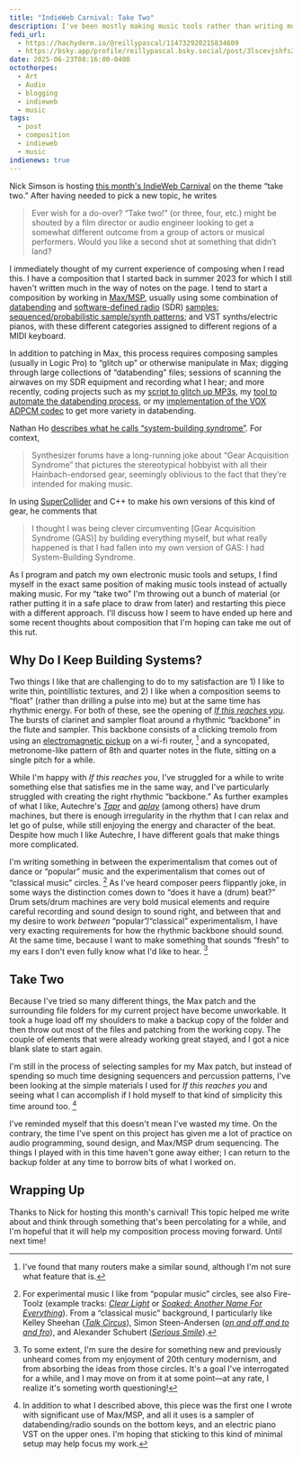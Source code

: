 ```yaml
---
title: "IndieWeb Carnival: Take Two"
description: I've been mostly making music tools rather than writing music. Today I'm talking about getting out of this rut with a “take two” on my current composition.
fedi_url:
  - https://hachyderm.io/@reillypascal/114732920215834609
  - https://bsky.app/profile/reillypascal.bsky.social/post/3lscevjshfs2d
date: 2025-06-23T08:16:00-0400
octothorpes:
  - Art
  - Audio
  - blogging
  - indieweb
  - music
tags:
  - post
  - composition
  - indieweb
  - music
indienews: true
---
```


Nick Simson is hosting [this month's IndieWeb Carnival](https://www.nicksimson.com/posts/2025-indieweb-carnival-take-two.html) on the theme “take two.” After having needed to pick a new topic, he writes

> Ever wish for a do-over? “Take two!” (or three, four, etc.) might be shouted by a film director or audio engineer looking to get a somewhat different outcome from a group of actors or musical performers. Would you like a second shot at something that didn’t land?

I immediately thought of my current experience of composing when I read this. I have a composition that I started back in summer 2023 for which I still haven't written much in the way of notes on the page. I tend to start a composition by working in [Max/MSP](https://en.wikipedia.org/wiki/Max_(software)), usually using some combination of [databending](/posts/2025/01/databending-part-1) and [software-defined radio](/notes/2025/05/tracking-planes-with-a-raspberry-pi) (SDR) [samples](/posts/2024/04/new-album-announcement/); [sequenced/probabilistic sample/synth patterns](/posts/2024/05/composition-journal); and VST synths/electric pianos, with these different categories assigned to different regions of a MIDI keyboard.

In addition to patching in Max, this process requires composing samples (usually in Logic Pro) to “glitch up” or otherwise manipulate in Max; digging through large collections of “databending” files; sessions of scanning the airwaves on my SDR equipment and recording what I hear; and more recently, coding projects such as my [script to glitch up MP3s](/posts/2025/04/databending-part-3/), my [tool to automate the databending process](/posts/2025/05/databending-part-4/), or my [implementation of the VOX ADPCM codec](/posts/2025/05/databending-part-5/) to get more variety in databending.

Nathan Ho [describes what he calls “system-building syndrome”](https://nathan.ho.name/posts/system-building-syndrome/). For context, 

> Synthesizer forums have a long-running joke about “Gear Acquisition Syndrome” that pictures the stereotypical hobbyist with all their Hainbach-endorsed gear, seemingly oblivious to the fact that they’re intended for making music.

In using [SuperCollider](https://en.wikipedia.org/wiki/SuperCollider) and C++ to make his own versions of this kind of gear, he comments that

> I thought I was being clever circumventing \[Gear Acquisition Syndrome (GAS)] by building everything myself, but what really happened is that I had fallen into my own version of GAS: I had System-Building Syndrome.

As I program and patch my own electronic music tools and setups, I find myself in the exact same position of making music tools instead of actually making music. For my “take two” I'm throwing out a bunch of material (or rather putting it in a safe place to draw from later) and restarting this piece with a different approach. I'll discuss how I seem to have ended up here and some recent thoughts about composition that I'm hoping can take me out of this rut.

## Why Do I Keep Building Systems?

Two things I like that are challenging to do to my satisfaction are 1\) I like to write thin, pointillistic textures, and 2\) I like when a composition seems to “float” (rather than drilling a pulse into me) but at the same time has rhythmic energy. For both of these, see the opening of [*If this reaches you*](https://applytriangle.bandcamp.com/track/if-this-reaches-you). The bursts of clarinet and sampler float around a rhythmic “backbone” in the flute and sampler. This backbone consists of a clicking tremolo from using an [electromagnetic pickup](https://www.youtube.com/watch?v=iQKfKuEqyYs) on a wi-fi router, [^1] and a syncopated, metronome-like pattern of 8th and quarter notes in the flute, sitting on a single pitch for a while.

While I'm happy with *If this reaches you*, I've struggled for a while to write something else that satisfies me in the same way, and I've particularly struggled with creating the right rhythmic “backbone.” As further examples of what I like, Autechre's [*Tapr*](https://autechre.bandcamp.com/track/tapr) and [*qplay*](https://autechre.bandcamp.com/track/qplay) (among others) have drum machines, but there is enough irregularity in the rhythm that I can relax and let go of pulse, while still enjoying the energy and character of the beat. Despite how much I like Autechre, I have different goals that make things more complicated.

I'm writing something in between the experimentalism that comes out of dance or “popular” music and the experimentalism that comes out of “classical music” circles. [^2] As I've heard composer peers flippantly joke, in some ways the distinction comes down to “does it have a (drum) beat?” Drum sets/drum machines are very bold musical elements and require careful recording and sound design to sound right, and between that and my desire to work *between* “popular”/“classical” experimentalism, I have very exacting requirements for how the rhythmic backbone should sound. At the same time, because I want to make something that sounds “fresh” to my ears I don't even fully know what I'd like to hear. [^3]

## Take Two

Because I've tried so many different things, the Max patch and the surrounding file folders for my current project have become unworkable. It took a huge load off my shoulders to make a backup copy of the folder and then throw out most of the files and patching from the working copy. The couple of elements that were already working great stayed, and I got a nice blank slate to start again.

I'm still in the process of selecting samples for my Max patch, but instead of spending so much time designing sequencers and percussion patterns, I've been looking at the simple materials I used for *If this reaches you* and seeing what I can accomplish if I hold myself to that kind of simplicity this time around too. [^4]

I've reminded myself that this doesn't mean I've wasted my time. On the contrary, the time I've spent on this project has given me a lot of practice on audio programming, sound design, and Max/MSP drum sequencing. The things I played with in this time haven't gone away either; I can return to the backup folder at any time to borrow bits of what I worked on.

## Wrapping Up

Thanks to Nick for hosting this month's carnival! This topic helped me write about and think through something that's been percolating for a while, and I'm hopeful that it will help my composition process moving forward. Until next time!

[^1]: I've found that many routers make a similar sound, although I'm not sure what feature that is.

[^2]: For experimental music I like from “popular music” circles, see also Fire-Toolz (example tracks: [*Clear Light*](https://fire-toolz.bandcamp.com/track/clear-light) or [*Soaked: Another Name For Everything*](https://fire-toolz.bandcamp.com/track/soaked-another-name-for-everything)). From a “classical music” background, I particularly like Kelley Sheehan ([*Talk Circus*](https://www.youtube.com/watch?v=gH3kxga4_JY)), Simon Steen-Andersen ([*on and off and to and fro*](https://www.youtube.com/watch?v=sYiG2DDVS7Y)), and Alexander Schubert ([*Serious Smile*](https://www.youtube.com/watch?v=VCVMHqzenMA)).

[^3]: To some extent, I'm sure the desire for something new and previously unheard comes from my enjoyment of 20th century modernism, and from absorbing the ideas from those circles. It's a goal I've interrogated for a while, and I may move on from it at some point—at any rate, I realize it's someting worth questioning!

[^4]: In addition to what I described above, this piece was the first one I wrote with significant use of Max/MSP, and all it uses is a sampler of databending/radio sounds on the bottom keys, and an electric piano VST on the upper ones. I'm hoping that sticking to this kind of minimal setup may help focus my work.